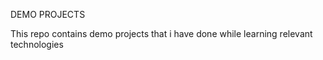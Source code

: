 DEMO PROJECTS

This repo contains demo projects that i have done while learning relevant technologies
